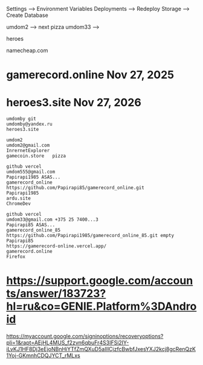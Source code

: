 Settings --> Environment Variables
Deployments --> Redeploy
Storage --> Create Database

umdom2 --> next pizza
umdom33 --> 

heroes

namecheap.com 
# gamerecord.online Nov 27, 2025
# heroes3.site Nov 27, 2026

```
umdomby git
umdomby@yandex.ru
heroes3.site
```

```
umdom2
umdom2@gmail.com
InrernetExplorer
gamecoin.store   pizza
```

```
github vercel
umdom555@gmail.com
Papirapi1985 ASAS...
gamerecord_online
https://github.com/Papirapi85/gamerecord_online.git
Papirapi1985
ardu.site
ChromeDev
```

```
github vercel
umdom33@gmail.com +375 25 7400...3
Papirapi85 ASAS...
gamerecord_online_85
https://github.com/Papirapi1985/gamerecord_online_85.git empty
Papirapi85
https://gamerecord-online.vercel.app/
gamerecord.online
Firefox
```




# https://support.google.com/accounts/answer/183723?hl=ru&co=GENIE.Platform%3DAndroid

https://myaccount.google.com/signinoptions/recoveryoptions?pli=1&rapt=AEjHL4MUS_f2zvn6qbuFr4S3IFSi2IY-iLvKJ1HF8Dj3eEjoNBnHiYTfZmQXuD5aIIlCjzfcBwbfJxesYXJ2kcj8gcRenQzK1Yoj-GKmnhCDQJYCT_rMLxs
